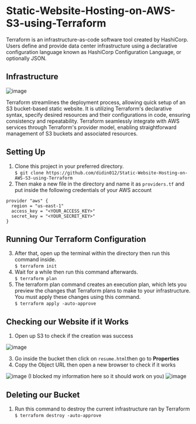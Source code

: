 # Static-Website-Hosting-on-AWS-S3-using-Terraform
Terraform is an infrastructure-as-code software tool created by HashiCorp. Users define and provide data center infrastructure using a declarative configuration language known as HashiCorp Configuration Language, or optionally JSON.
## Infrastructure

![image](https://github.com/didin012/Static-Website-Hosting-on-AWS-S3-using-Terraform/assets/104528282/7e630475-f5a6-4c25-9e5e-2c73c52fa0e2)

Terraform streamlines the deployment process, allowing quick setup of an S3 bucket-based static website. It is utilizing Terraform's declarative syntax, specify desired resources and their configurations in code, ensuring consistency and repeatability. Terraform seamlessly integrate with AWS services through Terraform's provider model, enabling straightforward management of S3 buckets and associated resources.

## Setting Up
1. Clone this project in your preferred directory. <br>
```$ git clone https://github.com/didin012/Static-Website-Hosting-on-AWS-S3-using-Terraform```
2. Then make a new file in the directory and name it as ```providers.tf``` and put inside the following credentials of your AWS account
```
provider "aws" {
  region = "us-east-1"
  access_key = "<YOUR_ACCESS_KEY>"
  secret_key = "<YOUR_SECRET_KEY>"
}
```
## Running Our Terraform Configuration
3. After that, open up the terminal within the directory then run this command inside. <br>
```$ terraform init```
4. Wait for a while then run this command afterwards.<br>
```$ terraform plan```
5. The terraform plan command creates an execution plan, which lets you preview the changes that Terraform plans to make to your infrastructure. You must apply these changes using this command.<br>
```$ terraform apply -auto-approve```

## Checking our Website if it Works
1. Open up S3 to check if the creation was success

![image](https://github.com/didin012/Static-Website-Hosting-on-AWS-S3-using-Terraform/assets/104528282/2e036df2-333b-4d54-a7b9-c7bf2fd81378)

3. Go inside the bucket then click on ```resume.html```then go to **Properties**
4. Copy the Object URL then open a new browser to check if it works

![image](https://github.com/didin012/Static-Website-Hosting-on-AWS-S3-using-Terraform/assets/104528282/bb6bbc07-9fd0-4a35-8706-0466c1a41263)
(I blocked my information here so it should work on you)
![image](https://github.com/didin012/Static-Website-Hosting-on-AWS-S3-using-Terraform/assets/104528282/3ad68c5d-85c3-48b4-b16f-b7c9917359cc)

## Deleting our Bucket
1. Run this command to destroy the current infrastructure ran by Terraform
```$ terraform destroy -auto-approve```


